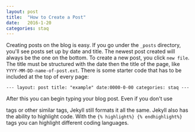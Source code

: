 ```yaml
---
layout: post
title:  "How to Create a Post"
date:   2016-1-20
categories: staq
---
```

Creating posts on the blog is easy. If you go under the `_posts` directory, you'll see posts set up by date and title. The newest post created will always be the one on the bottom. To create a new post, you click `new file`. The title must be structured with the date then the title of the page, like `YYYY-MM-DD-name-of-post.ext`. There is some starter code that has to be included at the top of every page: 

`---
layout: post
title: "example"
date:0000-0-00
categories: staq
---`

After this you can begin typing your blog post. Even if you don't use <p> tags or other similar tags, Jekyll still formats it all the same. Jekyll also has the ability to highlight code. With the `{% highlight%} {% endhighlight%}` tags you can highlight different coding languages. 
